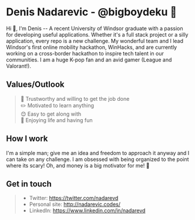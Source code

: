# Denis Nadarevic - @bigboydeku 🎉
Hi 👋, I'm Denis -- A recent University of Windsor graduate with a passion for developing useful applications. Whether it's a full stack project or a silly application, every repo is a new challenge. My wonderful team and I lead Windsor's first online mobility hackathon, WinHacks, and are currently working on a cross-border hackathon to inspire tech talent in our communities. I am a huge K-pop fan and an avid gamer (League and Valorant!).

## Values/Outlook
>🤝 Trustworthy and willing to get the job done<br>
>✏️ Motivated to learn anything <br>
>😊 Easy to get along with <br>
>🎉 Enjoying life and having fun <br>
  
 ## How I work
 I'm a simple man; give me an idea and freedom to approach it anyway and I can take on any challenge. I am obsessed with being organized to the point where its scary! Oh, and money is a big motivator for me! 🤑
 
 ## Get in touch
 >* Twitter: https://twitter.com/nadarevd
 >* Personal site: http://nadarevic.codes/
 >* LinkedIn: https://www.linkedin.com/in/nadarevd
